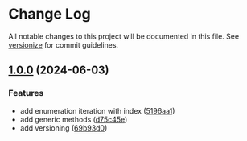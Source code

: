 # Change Log

All notable changes to this project will be documented in this file. See [versionize](https://github.com/versionize/versionize) for commit guidelines.

<a name="1.0.0"></a>
## [1.0.0](https://www.github.com/SarcasticMoose/mcda-toolkit/releases/tag/v1.0.0) (2024-06-03)

### Features

* add enumeration iteration with index ([5196aa1](https://www.github.com/SarcasticMoose/mcda-toolkit/commit/5196aa1df9c2b86d6a495454b2e3fb9a2a5f3d1d))
* add generic methods ([d75c45e](https://www.github.com/SarcasticMoose/mcda-toolkit/commit/d75c45e9bb11a8a001be2151ffd8a070d1461fc7))
* add versioning ([69b93d0](https://www.github.com/SarcasticMoose/mcda-toolkit/commit/69b93d0b2d4669bb7ffb28f3e36fb754280ea352))

